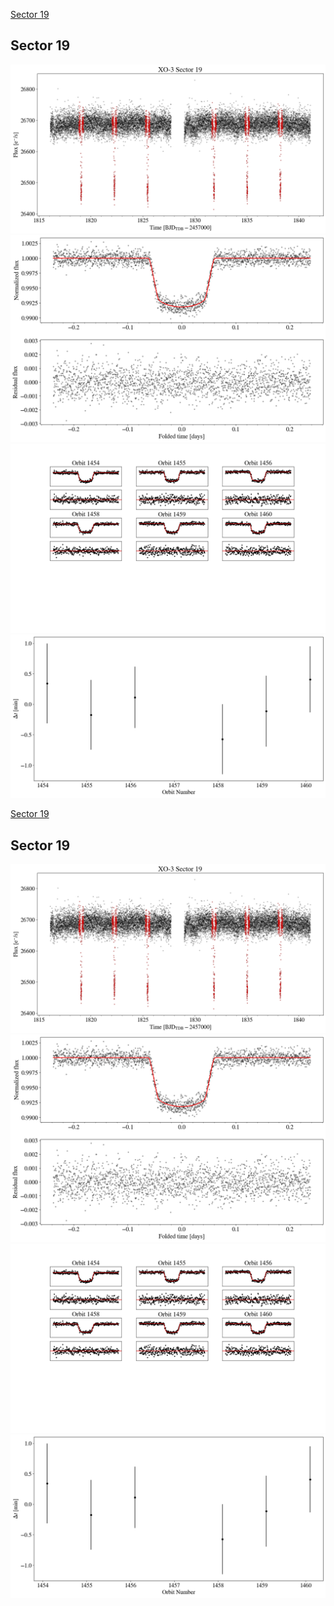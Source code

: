 [Sector 19](#sector19)

<a name = "sector19"></a>
## Sector 19
![alt text](/tt/XO-3_Sector_19/XO-3_Sector_19_a_TimeSeries.png)
![alt text](/tt/XO-3_Sector_19/XO-3_Sector_19_b_FoldedLightCurve.png)
![alt text](/tt/XO-3_Sector_19/XO-3_Sector_19_b_IndividualTransitsWithFit.png)
![alt text](/tt/XO-3_Sector_19/XO-3_Sector_19_c_TimingResiduals.png)

[Sector 19](#sector19)

<a name = "sector19"></a>
## Sector 19
![alt text](/tt/XO-3_Sector_19/XO-3_Sector_19_a_TimeSeries.png)
![alt text](/tt/XO-3_Sector_19/XO-3_Sector_19_b_FoldedLightCurve.png)
![alt text](/tt/XO-3_Sector_19/XO-3_Sector_19_b_IndividualTransitsWithFit.png)
![alt text](/tt/XO-3_Sector_19/XO-3_Sector_19_c_TimingResiduals.png)

